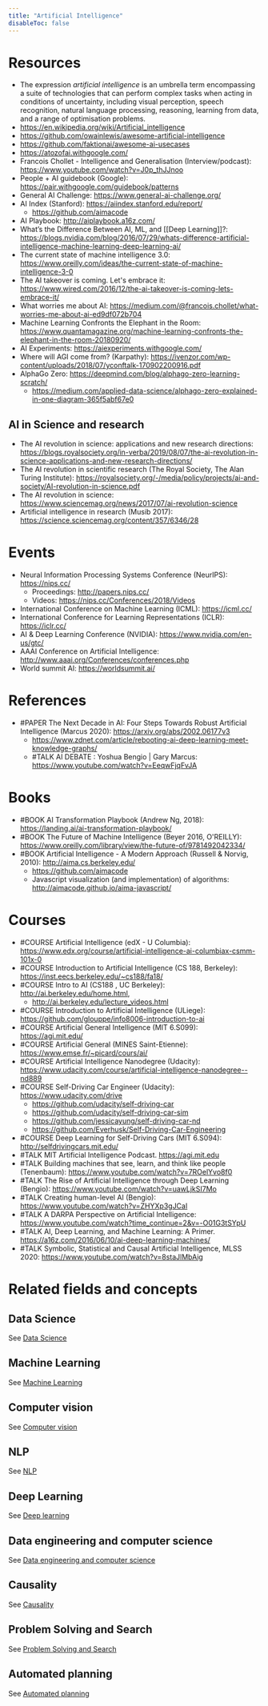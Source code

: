 ```yaml
---
title: "Artificial Intelligence"
disableToc: false 
---
```


# Resources
- The expression _artificial intelligence_ is an umbrella term encompassing a suite of technologies that can perform complex tasks when acting in conditions of uncertainty, including visual perception, speech recognition, natural language processing, reasoning, learning from data, and a range of optimisation problems.
- https://en.wikipedia.org/wiki/Artificial_intelligence
- https://github.com/owainlewis/awesome-artificial-intelligence
- https://github.com/faktionai/awesome-ai-usecases
- https://atozofai.withgoogle.com/
- Francois Chollet - Intelligence and Generalisation (Interview/podcast): https://www.youtube.com/watch?v=J0p_thJJnoo
- People + AI guidebook (Google): https://pair.withgoogle.com/guidebook/patterns 
- General AI Challenge: https://www.general-ai-challenge.org/
- AI Index (Stanford): https://aiindex.stanford.edu/report/ 
	- https://github.com/aimacode
- AI Playbook: http://aiplaybook.a16z.com/
- What’s the Difference Between AI, ML, and [[Deep Learning]]?: https://blogs.nvidia.com/blog/2016/07/29/whats-difference-artificial-intelligence-machine-learning-deep-learning-ai/
- The current state of machine intelligence 3.0: https://www.oreilly.com/ideas/the-current-state-of-machine-intelligence-3-0
- The AI takeover is coming. Let's embrace it: https://www.wired.com/2016/12/the-ai-takeover-is-coming-lets-embrace-it/
- What worries me about AI: https://medium.com/@francois.chollet/what-worries-me-about-ai-ed9df072b704
- Machine Learning Confronts the Elephant in the Room: https://www.quantamagazine.org/machine-learning-confronts-the-elephant-in-the-room-20180920/
- AI Experiments: https://aiexperiments.withgoogle.com/ 
- Where will AGI come from? (Karpathy): https://ivenzor.com/wp-content/uploads/2018/07/yconftalk-170902200916.pdf
- AlphaGo Zero: https://deepmind.com/blog/alphago-zero-learning-scratch/
	- https://medium.com/applied-data-science/alphago-zero-explained-in-one-diagram-365f5abf67e0

## AI in Science and research
- The AI revolution in science: applications and new research directions: https://blogs.royalsociety.org/in-verba/2019/08/07/the-ai-revolution-in-science-applications-and-new-research-directions/
- The AI revolution in scientific research (The Royal Society, The Alan Turing Institute): https://royalsociety.org/-/media/policy/projects/ai-and-society/AI-revolution-in-science.pdf
- The AI revolution in science: https://www.sciencemag.org/news/2017/07/ai-revolution-science
- Artificial intelligence in research (Musib 2017): https://science.sciencemag.org/content/357/6346/28

# Events
- Neural Information Processing Systems Conference (NeurIPS): https://nips.cc/
	- Proceedings: http://papers.nips.cc/
	- Videos: https://nips.cc/Conferences/2018/Videos
- International Conference on Machine Learning (ICML): https://icml.cc/
- International Conference for Learning Representations (ICLR): https://iclr.cc/
- AI & Deep Learning Conference (NVIDIA): https://www.nvidia.com/en-us/gtc/
- AAAI Conference on Artificial Intelligence: http://www.aaai.org/Conferences/conferences.php
- World summit AI: https://worldsummit.ai/

# References
- #PAPER The Next Decade in AI: Four Steps Towards Robust Artificial Intelligence (Marcus 2020): https://arxiv.org/abs/2002.06177v3
	- https://www.zdnet.com/article/rebooting-ai-deep-learning-meet-knowledge-graphs/
	- #TALK AI DEBATE : Yoshua Bengio | Gary Marcus: https://www.youtube.com/watch?v=EeqwFjqFvJA

# Books
- #BOOK AI Transformation Playbook (Andrew Ng, 2018): https://landing.ai/ai-transformation-playbook/
- #BOOK The Future of Machine Intelligence (Beyer 2016, O'REILLY): https://www.oreilly.com/library/view/the-future-of/9781492042334/
- #BOOK Artificial Intelligence - A Modern Approach (Russell & Norvig, 2010): http://aima.cs.berkeley.edu/
	- https://github.com/aimacode
	- Javascript visualization (and implementation) of algorithms: http://aimacode.github.io/aima-javascript/

# Courses
- #COURSE Artificial Intelligence (edX - U Columbia): https://www.edx.org/course/artificial-intelligence-ai-columbiax-csmm-101x-0
- #COURSE Introduction to Artificial Intelligence (CS 188, Berkeley): https://inst.eecs.berkeley.edu/~cs188/fa18/
- #COURSE Intro to AI (CS188 , UC Berkeley): http://ai.berkeley.edu/home.html, 
	- http://ai.berkeley.edu/lecture_videos.html
- #COURSE Introduction to Artificial Intelligence (ULiege): https://github.com/glouppe/info8006-introduction-to-ai
- #COURSE Artificial General Intelligence (MIT 6.S099): https://agi.mit.edu/
- #COURSE Artificial General (MINES Saint-Etienne): https://www.emse.fr/~picard/cours/ai/
- #COURSE Artificial Intelligence Nanodegree (Udacity): https://www.udacity.com/course/artificial-intelligence-nanodegree--nd889
- #COURSE Self-Driving Car Engineer (Udacity): https://www.udacity.com/drive
	- https://github.com/udacity/self-driving-car
	- https://github.com/udacity/self-driving-car-sim
	- https://github.com/jessicayung/self-driving-car-nd
	- https://github.com/Everhusk/Self-Driving-Car-Engineering
- #COURSE Deep Learning for Self-Driving Cars (MIT 6.S094): http://selfdrivingcars.mit.edu/
- #TALK MIT Artificial Intelligence Podcast. https://agi.mit.edu
- #TALK Building machines that see, learn, and think like people (Tenenbaum): https://www.youtube.com/watch?v=7ROelYvo8f0
- #TALK The Rise of Artificial Intelligence through Deep Learning (Bengio): https://www.youtube.com/watch?v=uawLjkSI7Mo
- #TALK Creating human-level AI (Bengio): https://www.youtube.com/watch?v=ZHYXp3gJCaI
- #TALK A DARPA Perspective on Artificial Intelligence: https://www.youtube.com/watch?time_continue=2&v=-O01G3tSYpU
- #TALK AI, Deep Learning, and Machine Learning: A Primer. https://a16z.com/2016/06/10/ai-deep-learning-machines/ 
- #TALK Symbolic, Statistical and Causal Artificial Intelligence, MLSS 2020: https://www.youtube.com/watch?v=8staJlMbAig


# Related fields and concepts

## Data Science
See [Data Science](AI/Data%20Science,%20Data%20Engineering/Data%20Science.md)

## Machine Learning
See [Machine Learning](AI/Machine%20Learning.md)

## Computer vision
See [Computer vision](AI/Computer%20Vision/Computer%20vision.md)

## NLP
See [NLP](AI/NLP.md)

## Deep Learning
See [Deep learning](AI/Deep%20learning/Deep%20learning.md)

## Data engineering and computer science
See [Data engineering and computer science](AI/Data%20Science,%20Data%20Engineering/Data%20engineering%20and%20computer%20science.md)

## Causality
See [Causality](AI/Causality.md)

## Problem Solving and Search
See [Problem Solving and Search](AI/Problem%20Solving%20and%20Search.md)

## Automated planning
See [Automated planning](AI/Automated%20planning.md)


